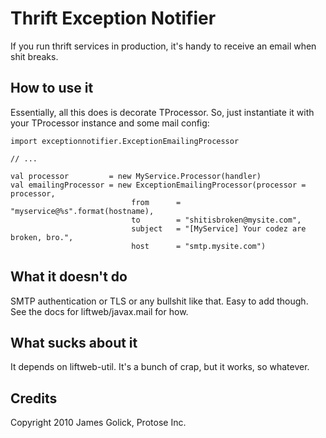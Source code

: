 Thrift Exception Notifier
=========================

If you run thrift services in production, it's handy to receive an email when shit breaks.

## How to use it

Essentially, all this does is decorate TProcessor. So, just instantiate it with your TProcessor instance and some mail config:
  
    import exceptionnotifier.ExceptionEmailingProcessor

    // ...

    val processor         = new MyService.Processor(handler)
    val emailingProcessor = new ExceptionEmailingProcessor(processor = processor,
							   from      = "myservice@%s".format(hostname),
							   to        = "shitisbroken@mysite.com",
							   subject   = "[MyService] Your codez are broken, bro.",
							   host      = "smtp.mysite.com")

## What it doesn't do

SMTP authentication or TLS or any bullshit like that. Easy to add though. See the docs for liftweb/javax.mail for how.

## What sucks about it

It depends on liftweb-util. It's a bunch of crap, but it works, so whatever.

## Credits

Copyright 2010 James Golick, Protose Inc.
